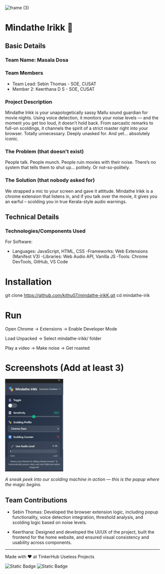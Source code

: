 <img width="3188" height="1202" alt="frame (3)" src="https://github.com/user-attachments/assets/517ad8e9-ad22-457d-9538-a9e62d137cd7" />


# Mindathe Irikk 🎯


## Basic Details

### Team Name: Masala Dosa


### Team Members
- Team Lead: Sebin Thomas - SOE, CUSAT
- Member 2: Keerthana D S - SOE, CUSAT

### Project Description
Mindathe Irikk is your unapologetically sassy Mallu sound guardian for movie nights. Using voice detection, it monitors your noise levels — and the moment you get too loud, it doesn’t hold back. From sarcastic remarks to full-on scoldings, it channels the spirit of a strict roaster right into your browser. Totally unnecessary. Deeply unasked for. And yet... absolutely iconic.

### The Problem (that doesn't exist)
People talk. People munch. People ruin movies with their noise.
There’s no system that tells them to shut up… politely. Or not-so-politely.

### The Solution (that nobody asked for)
We strapped a mic to your screen and gave it attitude.
Mindathe Irikk is a chrome extension that listens in, and if you talk over the movie, it gives you an earful – scolding you in true Kerala-style audio warnings.

## Technical Details
### Technologies/Components Used
For Software:
- Languages: JavaScript, HTML, CSS
-Frameworks: Web Extensions (Manifest V3)
-Libraries: Web Audio API, Vanilla JS
-Tools: Chrome DevTools, GitHub, VS Code

# Installation
git clone https://github.com/kithu07/mindathe-irikK.git
cd mindathe-irik

# Run
Open Chrome → Extensions → Enable Developer Mode

Load Unpacked → Select mindathe-irikk/ folder

Play a video → Make noise → Get roasted

# Screenshots (Add at least 3)
<img src="assets/extension-popup-toolbar.jpeg" height="300" alt="Extension Popup Toolbar Screenshot" />

*A sneak peek into our scolding machine in action — this is the popup where the magic begins.*



## Team Contributions
- Sebin Thomas: Developed the browser extension logic, including popup functionality, voice detection integration, threshold analysis, and scolding logic based on noise levels.

- Keerthana: Designed and developed the UI/UX of the project, built the frontend for the home website, and ensured visual consistency and usability across components.

---
Made with ❤️ at TinkerHub Useless Projects 

![Static Badge](https://img.shields.io/badge/TinkerHub-24?color=%23000000&link=https%3A%2F%2Fwww.tinkerhub.org%2F)
![Static Badge](https://img.shields.io/badge/UselessProjects--25-25?link=https%3A%2F%2Fwww.tinkerhub.org%2Fevents%2FQ2Q1TQKX6Q%2FUseless%2520Projects)


